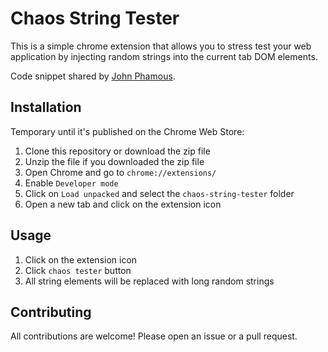 # Chaos String Tester

This is a simple chrome extension that allows you to stress test your web application by injecting random strings into the current tab DOM elements.

Code snippet shared by [John Phamous](https://twitter.com/JohnPhamous/status/1621221979595608067?ref_src=twsrc%5Egoogle%7Ctwcamp%5Eserp%7Ctwgr%5Etweet).

## Installation

Temporary until it's published on the Chrome Web Store:

1. Clone this repository or download the zip file
2. Unzip the file if you downloaded the zip file
3. Open Chrome and go to `chrome://extensions/`
4. Enable `Developer mode`
5. Click on `Load unpacked` and select the `chaos-string-tester` folder
6. Open a new tab and click on the extension icon

## Usage

1. Click on the extension icon
2. Click `chaos tester` button
3. All string elements will be replaced with long random strings

## Contributing

All contributions are welcome! Please open an issue or a pull request.
